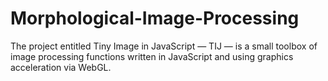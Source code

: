 # Morphological-Image-Processing
The project entitled Tiny Image in JavaScript — TIJ — is a small toolbox of image processing functions written in JavaScript and using graphics acceleration via WebGL.
